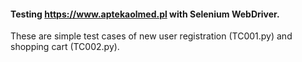 #### Testing https://www.aptekaolmed.pl with Selenium WebDriver.
These are simple test cases of new user registration (TC001.py) and shopping cart (TC002.py).
